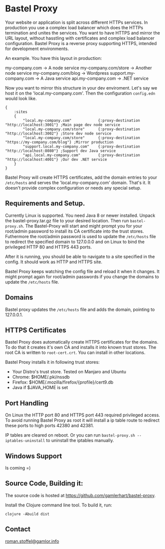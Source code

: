 # Bastel Proxy

Your website or application is split across different HTTPs services. In production you use 
a complex load balancer which does the HTTPs termination and unites the services. You want 
to have HTTPS and mirror the URL layout, without hasstling with certificates and complex 
load balancer configuration. Bastel Proxy is a reverse proxy supporting HTTPS, intended
for development environments.

An example. You have this layout in production:

my-company.com -> A node service
my-company.com/store -> Another node service
my-company.com/blog ->  Wordpress
support.my-company.com -> A Java service
api.my-company.com -> .NET service

Now you want to mirror this structure in your dev enviroment. 
Let's say we host it on the 'local.my-company.com'. Then the configuration `config.edn` would look like.


    {
        :sites  
        {
            "local.my-company.com"            {:proxy-destination "http://localhost:3001"} ;Main page dev node service
            "local.my-company.com/store"      {:proxy-destination "http://localhost:3002"} ;Store dev node service
            "local.my-company.com/store"      {:proxy-destination "https://my-company.com/blog"} ;Mirror production
            "support.local.my-company.com"    {:proxy-destination "http://localhost:8080"} ;Support dev Java service
            "api.local.my-company.com"        {:proxy-destination "http://localhost:4001"} ;Our dev .NET service
        }
    }

Bastel Proxy will create HTTPS certificates, add the domain entries to your `/etc/hosts` and serves the 
'local.my-company.com' domain. That's it. It doesn't provide complex configuration or needs any special setup.

## Requirements and Setup.
Currently Linux is supported. 
You need Java 8 or newer installed. Unpack the bastel-proxy.tar.gz file to your desired location. 
Then run `bastel-proxy.sh`. The Bastel-Proxy will start and might prompt you for your root/admin password to install
its CA certificate into the trust stores. Futhermore the root/admin password is used
to update the `/etc/hosts` file to redirect the specified domain to 127.0.0.0 and on Linux to bind the privileged 
HTTP 80 and HTTPS 443 ports.

After it is running, you should be able to navigate to a site specified in the config. It should work
as HTTP and HTTPS site.

Bastel Proxy keeps watching the config file and reload it when it changes. It might prompt again
for root/admin passwords if you change the domains to update the `/etc/hosts` file.

## Domains
Bastel proxy updates the `/etc/hosts` file and adds the domain, pointing to 127.0.0.1.

## HTTPS Certificates
Bastel Proxy does automatically create HTTPS certificates for the domains. To do that it creates
it's own CA and installs it into known trust stores. The root CA is written to `root-cert.crt`. You
can install in other locations.

Bastel Proxy installs it in following trust stores:
- Your Distro's trust store. Tested on Manjaro and Ubuntu
- Chrome: $HOME/.pki/nssdb
- Firefox: $HOME/.mozilla/firefox/{profile}/cert9.db
- Java if $JAVA_HOME is set

## Port Handling
On Linux the HTTP port 80 and HTTPS port 443 required privileged access. To avoid running Bastel Proxy as root
it will install a ip table route to redirect these ports to high ports 42380 and 42381.

IP tables are cleared on reboot. Or you can run `bastel-proxy.sh --iptables-uninstall` to uninstall the iptables
manually.

## Windows Support
Is coming =)

## Source Code, Building it:
The source code is hosted at https://github.com/gamlerhart/bastel-proxy.

Install the Clojure command line tool. To build it, run:

    clojure -Abuild dist
    
## Contact
roman.stoffel@gamlor.info